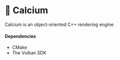 # 🥛 Calcium
Calcium is an object-oriented C++ rendering engine.

#### Dependencies
- CMake
- The Vulkan SDK
